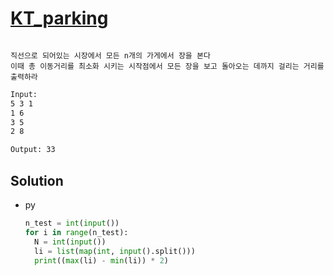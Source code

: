 # [KT_parking](https://open.kattis.com/problems/parking)

```en

```

```kr
직선으로 되어있는 시장에서 모든 n개의 가게에서 장을 본다
이때 총 이동거리를 최소화 시키는 시작점에서 모든 장을 보고 돌아오는 데까지 걸리는 거리를 출력하라
```

```txt
Input:
5 3 1
1 6
3 5
2 8

Output: 33
```

## Solution

* py

  ```py
  n_test = int(input())
  for i in range(n_test):
    N = int(input())
    li = list(map(int, input().split()))
    print((max(li) - min(li)) * 2)
  ```
